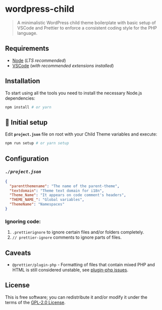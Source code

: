 # wordpress-child

> A minimalistic WordPress child theme boilerplate with basic setup of VSCode and Prettier to enforce a consistent coding style for the PHP language.

## Requirements

- [Node](https://nodejs.org/) (_LTS recommended_)
- [VSCode](https://code.visualstudio.com/) (_with recommended extensions installed_)

## Installation

To start using all the tools you need to install the necessary Node.js dependencies:

```sh
npm install # or yarn
```

## 🤖 Initial setup

Edit **`project.json`** file on root with your Child Theme variables and execute:

```sh
npm run setup # or yarn setup
```

## Configuration

### **_`./project.json`_**

```json
{
  "parentthemename": "The name of the parent-theme",
  "textdomain": "Theme text domain for i18n",
  "Theme_Name": "It appears on code comment's headers",
  "THEME_NAME_": "Global variables",
  "ThemeName": "Namespaces"
}
```

### Ignoring code:

1. `.prettierignore` to ignore certain files and/or folders completely.
2. `// prettier-ignore` comments to ignore parts of files.

## Caveats

- `@prettier/plugin-php` - Formatting of files that contain mixed PHP and HTML is still considered unstable, see [plugin-php issues](https://github.com/prettier/plugin-php/issues?q=is%3Aissue+is%3Aopen+sort%3Aupdated-desc+label%3Ainline).

## License

This is free software; you can redistribute it and/or modify it under the terms of the [GPL-2.0 License](LICENSE).
